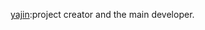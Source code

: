 [yajin](http://home.ustc.edu.cn/~ncs):project creator and the main developer.<virtualmips AT gmail.com>